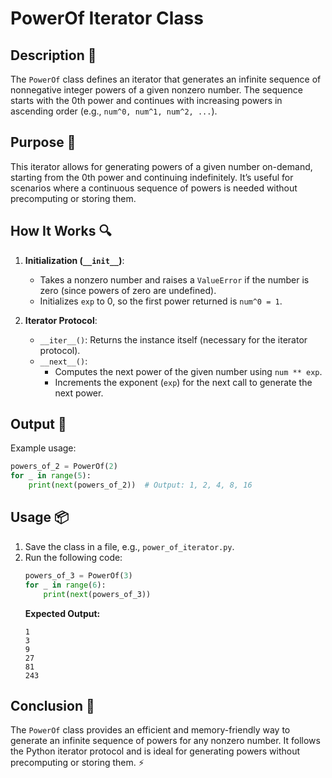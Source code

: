 # PowerOf Iterator Class

## Description 📝

The `PowerOf` class defines an iterator that generates an infinite sequence of nonnegative integer powers of a given nonzero number.
The sequence starts with the 0th power and continues with increasing powers in ascending order (e.g., `num^0, num^1, num^2, ...`).

## Purpose 🎯

This iterator allows for generating powers of a given number on-demand, starting from the 0th power and continuing indefinitely.
It’s useful for scenarios where a continuous sequence of powers is needed without precomputing or storing them.

## How It Works 🔍

1. **Initialization (`__init__`)**:

    - Takes a nonzero number and raises a `ValueError` if the number is zero (since powers of zero are undefined).
    - Initializes `exp` to 0, so the first power returned is `num^0 = 1`.

2. **Iterator Protocol**:
    - `__iter__()`: Returns the instance itself (necessary for the iterator protocol).
    - `__next__()`:
        - Computes the next power of the given number using `num ** exp`.
        - Increments the exponent (`exp`) for the next call to generate the next power.

## Output 📜

Example usage:

```python
powers_of_2 = PowerOf(2)
for _ in range(5):
    print(next(powers_of_2))  # Output: 1, 2, 4, 8, 16
```

## Usage 📦

1. Save the class in a file, e.g., `power_of_iterator.py`.
2. Run the following code:
    ```python
    powers_of_3 = PowerOf(3)
    for _ in range(6):
        print(next(powers_of_3))
    ```
    **Expected Output:**
    ```
    1
    3
    9
    27
    81
    243
    ```

## Conclusion 🚀

The `PowerOf` class provides an efficient and memory-friendly way to generate an infinite sequence of powers for any nonzero number.
It follows the Python iterator protocol and is ideal for generating powers without precomputing or storing them. ⚡
